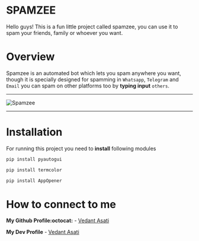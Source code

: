 # SPAMZEE

Hello guys! This is a fun little project called spamzee, you can use it to spam your friends, family or whoever you want.



# Overview

Spamzee is an automated bot which lets you spam anywhere you want, though it is specially designed for spamming in `Whatsapp`, `Telegram` and `Email` you can spam on other platforms too by **typing input** `others`.




_______________________________________________________________________________________________________________________________________________________________________


![Spamzee](https://user-images.githubusercontent.com/109758134/197852239-a4fcd37e-bfbf-45c2-b6bb-f58363708578.jpg)


_______________________________________________________________________________________________________________________________________________________________________




# Installation


For running this project you need to **install** following modules

```sh
pip install pyautogui
```

```sh
pip install termcolor
```

```sh
pip install AppOpener
```


# How to connect to me


**My Github Profile:octocat:** - [Vedant Asati](https://github.com/Vedant-Asati03)

**My Dev Profile** - [Vedant Asati](https://dev.to/vedantasati03)
